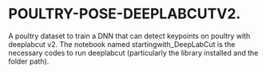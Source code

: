# POULTRY-POSE-DEEPLABCUTV2.
A poultry dataset to train a DNN that can detect keypoints on poultry with deeplabcut v2.
The notebook named startingwith_DeepLabCut is the necessary codes to run deeplabcut (particularly the library installed and the folder path).
